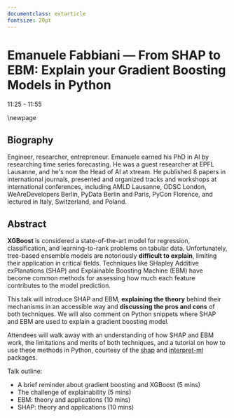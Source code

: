 ```yaml
---
documentclass: extarticle
fontsize: 20pt
---
```


# Emanuele Fabbiani — From SHAP to EBM: Explain your Gradient Boosting Models in Python

11:25 - 11:55

\newpage

## Biography

Engineer, researcher, entrepreneur. Emanuele earned his PhD in AI by researching time series forecasting. He was a guest researcher at EPFL Lausanne, and he's now the Head of AI at xtream. He published 8 papers in international journals, presented and organized tracks and workshops at international conferences, including AMLD Lausanne, ODSC London, WeAreDevelopers Berlin, PyData Berlin and Paris, PyCon Florence, and lectured in Italy, Switzerland, and Poland.

## Abstract

**XGBoost** is considered a state-of-the-art model for regression, classification, and learning-to-rank problems on tabular data. Unfortunately, tree-based ensemble models are notoriously **difficult to explain**, limiting their application in critical fields. Techniques like SHapley Additive exPlanations (SHAP) and Explainable Boosting Machine (EBM) have become common methods for assessing how much each feature contributes to the model prediction.

This talk will introduce SHAP and EBM, **explaining the theory** behind their mechanisms in an accessible way and **discussing the pros and cons** of both techniques. We will also comment on Python snippets where SHAP and EBM are used to explain a gradient boosting model.

Attendees will walk away with an understanding of how SHAP and EBM work, the limitations and merits of both techniques, and a tutorial on how to use these methods in Python, courtesy of the [shap](https://shap.readthedocs.io/en/latest/) and [interpret-ml](https://interpret.ml/docs/ebm.html) packages.

Talk outline:

- A brief reminder about gradient boosting and XGBoost (5 mins)
- The challenge of explainability (5 mins)
- EBM: theory and applications (10 mins)
- SHAP: theory and applications (10 mins)
